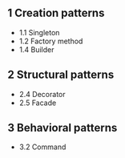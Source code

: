## 1 Creation patterns

- 1.1 Singleton
- 1.2 Factory method
- 1.4 Builder

## 2 Structural patterns

- 2.4 Decorator
- 2.5 Facade

## 3 Behavioral patterns

- 3.2 Command
